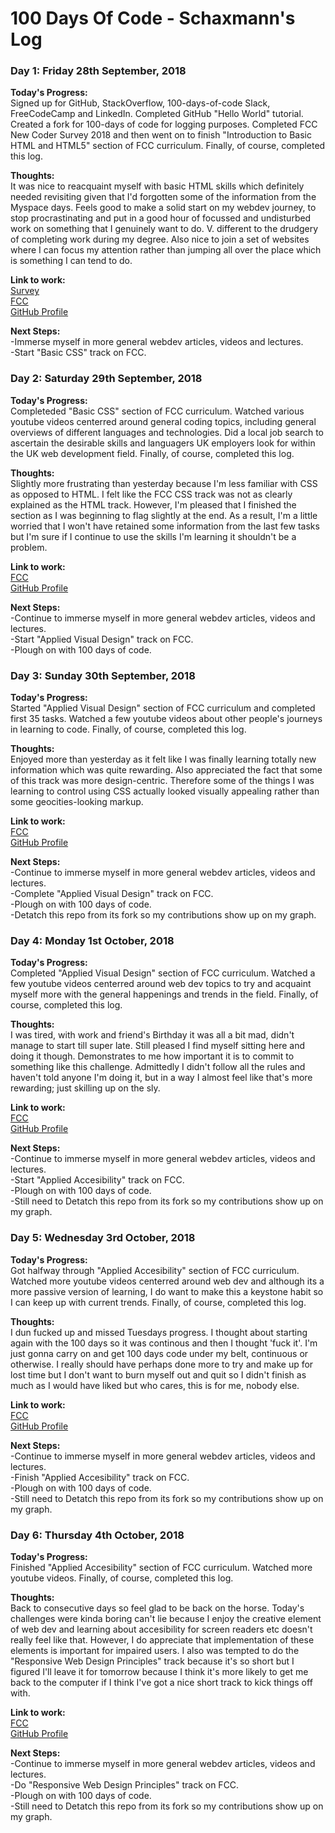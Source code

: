 # 100 Days Of Code - Schaxmann's Log

### Day 1: Friday 28th September, 2018

**Today's Progress:** <br>
Signed up for GitHub, StackOverflow, 100-days-of-code Slack, FreeCodeCamp and LinkedIn. Completed GitHub "Hello World" tutorial. Created a fork for 100-days of code for logging purposes. Completed FCC New Coder Survey 2018 and then went on to finish "Introduction to Basic HTML and HTML5" section of FCC curriculum. Finally, of course, completed this log.

**Thoughts:** <br>
It was nice to reacquaint myself with basic HTML skills which definitely needed revisiting given that I'd forgotten some of the information from the Myspace days. Feels good to make a solid start on my webdev journey, to stop procrastinating and put in a good hour of focussed and undisturbed work on something that I genuinely want to do. V. different to the drudgery of completing work during my degree. Also nice to join a set of websites where I can focus my attention rather than jumping all over the place which is something I can tend to do.

**Link to work:** <br>
[Survey](https://fcc.im/2018-new-coder-survey) <br>
[FCC](https://learn.freecodecamp.org/responsive-web-design/basic-html-and-html5) <br>
[GitHub Profile](https://github.com/schaxmann)

**Next Steps:** <br>
-Immerse myself in more general webdev articles, videos and lectures. <br>
-Start "Basic CSS" track on FCC.

### Day 2: Saturday 29th September, 2018

**Today's Progress:** <br>
Completeded "Basic CSS" section of FCC curriculum. Watched various youtube videos centerred around general coding topics, including general overviews of different languages and technologies. Did a local job search to ascertain the desirable skills and languagers UK employers look for within the UK web development field. Finally, of course, completed this log.

**Thoughts:** <br>
Slightly more frustrating than yesterday because I'm less familiar with CSS as opposed to HTML. I felt like the FCC CSS track was not as clearly explained as the HTML track. However, I'm pleased that I finished the section as I was beginning to flag slightly at the end. As a result, I'm a little worried that I won't have retained some information from the last few tasks but I'm sure if I continue to use the skills I'm learning it shouldn't be a problem.

**Link to work:** <br>
[FCC](https://learn.freecodecamp.org/responsive-web-design/basic-css) <br>
[GitHub Profile](https://github.com/schaxmann)

**Next Steps:** <br>
-Continue to immerse myself in more general webdev articles, videos and lectures. <br>
-Start "Applied Visual Design" track on FCC.<br>
-Plough on with 100 days of code.

### Day 3: Sunday 30th September, 2018

**Today's Progress:** <br>
Started "Applied Visual Design" section of FCC curriculum and completed first 35 tasks. Watched a few youtube videos about other people's journeys in learning to code. Finally, of course, completed this log.

**Thoughts:** <br>
Enjoyed more than yesterday as it felt like I was finally learning totally new information which was quite rewarding. Also appreciated the fact that some of this track was more design-centric. Therefore some of the things I was learning to control using CSS actually looked visually appealing rather than some geocities-looking markup.

**Link to work:** <br>
[FCC](https://learn.freecodecamp.org/responsive-web-design/applied-visual-design) <br>
[GitHub Profile](https://github.com/schaxmann)

**Next Steps:** <br>
-Continue to immerse myself in more general webdev articles, videos and lectures. <br>
-Complete "Applied Visual Design" track on FCC.<br>
-Plough on with 100 days of code.<br>
-Detatch this repo from its fork so my contributions show up on my graph.

### Day 4: Monday 1st October, 2018

**Today's Progress:** <br>
Completed "Applied Visual Design" section of FCC curriculum. Watched a few youtube videos centerred around web dev topics to try and acquaint myself more with the general happenings and trends in the field. Finally, of course, completed this log.

**Thoughts:** <br>
I was tired, with work and friend's Birthday it was all a bit mad, didn't manage to start till super late. Still pleased I find myself sitting here and doing it though. Demonstrates to me how important it is to commit to something like this challenge. Admittedly I didn't follow all the rules and haven't told anyone I'm doing it, but in a way I almost feel like that's more rewarding; just skilling up on the sly.

**Link to work:** <br>
[FCC](https://learn.freecodecamp.org/responsive-web-design/applied-visual-design) <br>
[GitHub Profile](https://github.com/schaxmann)

**Next Steps:** <br>
-Continue to immerse myself in more general webdev articles, videos and lectures. <br>
-Start "Applied Accesibility" track on FCC.<br>
-Plough on with 100 days of code.<br>
-Still need to Detatch this repo from its fork so my contributions show up on my graph.

### Day 5: Wednesday 3rd October, 2018

**Today's Progress:** <br>
Got halfway through "Applied Accesibility" section of FCC curriculum. Watched more youtube videos centerred around web dev and although its a more passive version of learning, I do want to make this a keystone habit so I can keep up with current trends. Finally, of course, completed this log.

**Thoughts:** <br>
I dun fucked up and missed Tuesdays progress. I thought about starting again with the 100 days so it was continous and then I thought 'fuck it'. I'm just gonna carry on and get 100 days code under my belt, continuous or otherwise. I really should have perhaps done more to try and make up for lost time but I don't want to burn myself out and quit so I didn't finish as much as I would have liked but who cares, this is for me, nobody else. 

**Link to work:** <br>
[FCC](https://learn.freecodecamp.org/responsive-web-design/applied-accessibility/) <br>
[GitHub Profile](https://github.com/schaxmann)

**Next Steps:** <br>
-Continue to immerse myself in more general webdev articles, videos and lectures. <br>
-Finish "Applied Accesibility" track on FCC.<br>
-Plough on with 100 days of code.<br>
-Still need to Detatch this repo from its fork so my contributions show up on my graph.

### Day 6: Thursday 4th October, 2018

**Today's Progress:** <br>
Finished "Applied Accesibility" section of FCC curriculum. Watched more youtube videos. Finally, of course, completed this log.

**Thoughts:** <br>
Back to consecutive days so feel glad to be back on the horse. Today's challenges were kinda boring can't lie because I enjoy the creative element of web dev and learning about accesibility for screen readers etc doesn't really feel like that. However, I do appreciate that implementation of these elements is important for impaired users. I also was tempted to do the "Responsive Web Design Principles" track because it's so short but I figured I'll leave it for tomorrow because I think it's more likely to get me back to the computer if I think I've got a nice short track to kick things off with. 

**Link to work:** <br>
[FCC](https://learn.freecodecamp.org/responsive-web-design/applied-accessibility/) <br>
[GitHub Profile](https://github.com/schaxmann)

**Next Steps:** <br>
-Continue to immerse myself in more general webdev articles, videos and lectures. <br>
-Do "Responsive Web Design Principles" track on FCC.<br>
-Plough on with 100 days of code.<br>
-Still need to Detatch this repo from its fork so my contributions show up on my graph.

